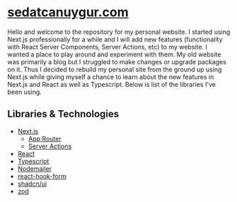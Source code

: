 # [sedatcanuygur.com](https://sedatcanuygur.vercel.app)

Hello and welcome to the repository for my personal website. I started using Next.js professionally for a while and I will add new features (functionality with React Server Components, Server Actions, etc) to my website. I wanted a place to play around and experiment with them. My old website was primarily a blog but I struggled to make changes or upgrade packages on it. Thus I decided to rebuild my personal site from the ground up using Next.js while giving myself a chance to learn about the new features in Next.js and React as well as Typescript.
Below is list of the libraries I've been using.

## Libraries & Technologies

- [Next.js](https://github.com/vercel/next.js)
  - [App Router](https://nextjs.org/docs/app)
  - [Server Actions](https://nextjs.org/docs/app/api-reference/functions/server-actions)
- [React](https://github.com/facebook/react)
- [Typescript](https://www.typescriptlang.org/)
- [Nodemailer](https://nodemailer.com)
- [react-hook-form](https://react-hook-form.com)
- [shadcn/ui](https://ui.shadcn.com/)
- [zod](https://zod.dev/)
